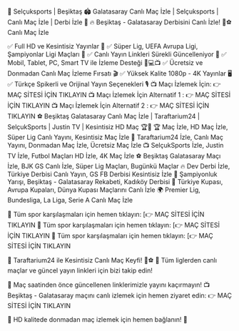 🎇 Selçuksports | Beşiktaş 🏟️ Galatasaray  Canlı Maç İzle | Selçuksports | Canlı Maç İzle | Derbi İzle 🎯
🔥 Beşiktaş - Galatasaray  Derbisini Canlı İzle! 🎤⚽
Canlı Maç İzle

✅ Full HD ve Kesintisiz Yayınlar 📡
✅ Süper Lig, UEFA Avrupa Ligi, Şampiyonlar Ligi Maçları 🏅
✅ Canlı Yayın Linkleri Sürekli Güncelleniyor 🔄
✅ Mobil, Tablet, PC, Smart TV ile İzleme Desteği 📱💻📺
✅ Ücretsiz ve Donmadan Canlı Maç İzleme Fırsatı 🎬
✅ Yüksek Kalite 1080p - 4K Yayınlar 🖥️
✅ Türkçe Spikerli ve Orijinal Yayın Seçenekleri 🎙️
📺 Maçı İzlemek İçin: 👉 MAÇ SİTESİ İÇİN TIKLAYIN
📺 Maçı İzlemek İçin Alternatif 1 : 👉 MAÇ SİTESİ İÇİN TIKLAYIN
📺 Maçı İzlemek İçin Alternatif 2 : 👉 MAÇ SİTESİ İÇİN TIKLAYIN
⚽ Beşiktaş Galatasaray  Canlı Maç İzle | Taraftarium24 | SelçukSports | Justin TV | Kesintisiz HD Maç 🏆📡
🏆 Maç İzle, HD Maç İzle, Süper Lig Canlı Yayını, Kesintisiz Maç İzle
📡 Taraftarium24 İzle, Canlı Maç Yayını, Donmadan Maç İzle, Ücretsiz Maç İzle
📺 SelçukSports İzle, Justin TV İzle, Futbol Maçları HD İzle, 4K Maç İzle
⚽ Beşiktaş Galatasaray  Maçı İzle, BJK GS Canlı İzle, Süper Lig Maçları, Bugünkü Maçlar
🔥 Dev Derbi İzle, Türkiye Derbisi Canlı Yayın, GS FB Derbisi Kesintisiz İzle
🏅 Şampiyonluk Yarışı, Beşiktaş - Galatasaray  Rekabeti, Kadıköy Derbisi
📌 Türkiye Kupası, Avrupa Kupaları, Dünya Kupası Maçlarını Canlı İzle
🌍 Premier Lig, Bundesliga, La Liga, Serie A Canlı Maç İzle

📌 Tüm spor karşılaşmaları için hemen tıklayın: [👉 MAÇ SİTESİ İÇİN TIKLAYIN
📌 Tüm spor karşılaşmaları için hemen tıklayın: [👉 MAÇ SİTESİ İÇİN TIKLAYIN
📌 Tüm spor karşılaşmaları için hemen tıklayın: [👉 MAÇ SİTESİ İÇİN TIKLAYIN

🚀 Taraftarium24 ile Kesintisiz Canlı Maç Keyfi! 🎯⚽
🏅 Tüm liglerden canlı maçlar ve güncel yayın linkleri için bizi takip edin!

📢 Maç saatinden önce güncellenen linklerimizle yayını kaçırmayın!
📺 Beşiktaş - Galatasaray  maçını canlı izlemek için hemen ziyaret edin: 👉 MAÇ SİTESİ İÇİN TIKLAYIN

🌟 HD kalitede donmadan maç izlemek için hemen bağlanın! 🎉
